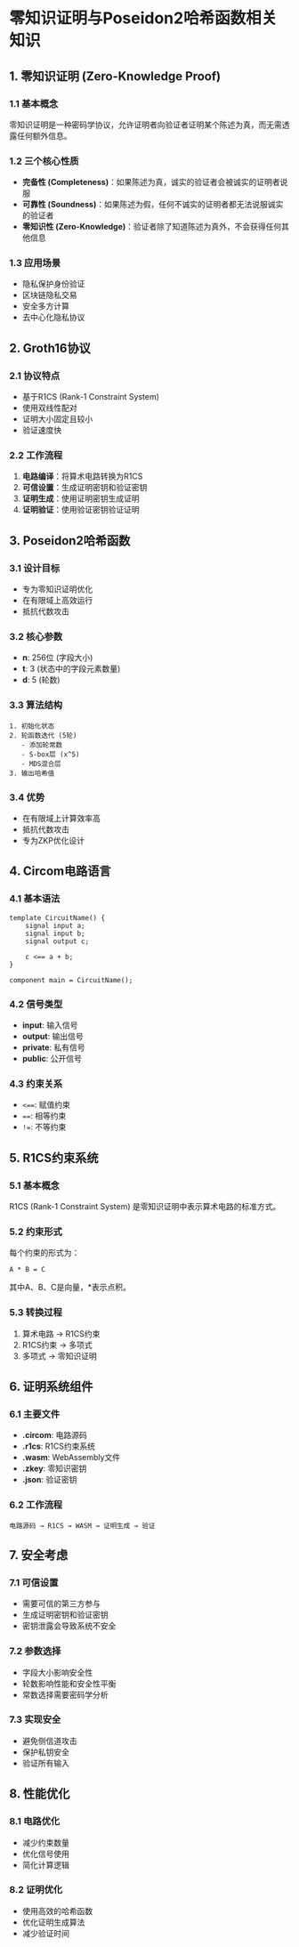 # 零知识证明与Poseidon2哈希函数相关知识

## 1. 零知识证明 (Zero-Knowledge Proof)

### 1.1 基本概念
零知识证明是一种密码学协议，允许证明者向验证者证明某个陈述为真，而无需透露任何额外信息。

### 1.2 三个核心性质
- **完备性 (Completeness)**：如果陈述为真，诚实的验证者会被诚实的证明者说服
- **可靠性 (Soundness)**：如果陈述为假，任何不诚实的证明者都无法说服诚实的验证者
- **零知识性 (Zero-Knowledge)**：验证者除了知道陈述为真外，不会获得任何其他信息

### 1.3 应用场景
- 隐私保护身份验证
- 区块链隐私交易
- 安全多方计算
- 去中心化隐私协议

## 2. Groth16协议

### 2.1 协议特点
- 基于R1CS (Rank-1 Constraint System)
- 使用双线性配对
- 证明大小固定且较小
- 验证速度快

### 2.2 工作流程
1. **电路编译**：将算术电路转换为R1CS
2. **可信设置**：生成证明密钥和验证密钥
3. **证明生成**：使用证明密钥生成证明
4. **证明验证**：使用验证密钥验证证明

## 3. Poseidon2哈希函数

### 3.1 设计目标
- 专为零知识证明优化
- 在有限域上高效运行
- 抵抗代数攻击

### 3.2 核心参数
- **n**: 256位 (字段大小)
- **t**: 3 (状态中的字段元素数量)
- **d**: 5 (轮数)

### 3.3 算法结构
```
1. 初始化状态
2. 轮函数迭代 (5轮)
   - 添加轮常数
   - S-box层 (x^5)
   - MDS混合层
3. 输出哈希值
```

### 3.4 优势
- 在有限域上计算效率高
- 抵抗代数攻击
- 专为ZKP优化设计

## 4. Circom电路语言

### 4.1 基本语法
```circom
template CircuitName() {
    signal input a;
    signal input b;
    signal output c;
    
    c <== a + b;
}

component main = CircuitName();
```

### 4.2 信号类型
- **input**: 输入信号
- **output**: 输出信号
- **private**: 私有信号
- **public**: 公开信号

### 4.3 约束关系
- `<==`: 赋值约束
- `==`: 相等约束
- `!=`: 不等约束

## 5. R1CS约束系统

### 5.1 基本概念
R1CS (Rank-1 Constraint System) 是零知识证明中表示算术电路的标准方式。

### 5.2 约束形式
每个约束的形式为：
```
A * B = C
```
其中A、B、C是向量，*表示点积。

### 5.3 转换过程
1. 算术电路 → R1CS约束
2. R1CS约束 → 多项式
3. 多项式 → 零知识证明

## 6. 证明系统组件

### 6.1 主要文件
- **.circom**: 电路源码
- **.r1cs**: R1CS约束系统
- **.wasm**: WebAssembly文件
- **.zkey**: 零知识密钥
- **.json**: 验证密钥

### 6.2 工作流程
```
电路源码 → R1CS → WASM → 证明生成 → 验证
```

## 7. 安全考虑

### 7.1 可信设置
- 需要可信的第三方参与
- 生成证明密钥和验证密钥
- 密钥泄露会导致系统不安全

### 7.2 参数选择
- 字段大小影响安全性
- 轮数影响性能和安全性平衡
- 常数选择需要密码学分析

### 7.3 实现安全
- 避免侧信道攻击
- 保护私钥安全
- 验证所有输入

## 8. 性能优化

### 8.1 电路优化
- 减少约束数量
- 优化信号使用
- 简化计算逻辑

### 8.2 证明优化
- 使用高效的哈希函数
- 优化证明生成算法
- 减少验证时间
